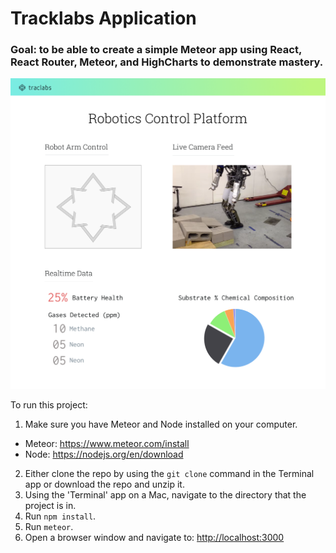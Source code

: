 # Tracklabs Application
### Goal: to be able to create a simple Meteor app using React, React Router, Meteor, and HighCharts to demonstrate mastery.

![Tracklabs Mockup](/public/assets/images/traclabs_mock@1x.png?raw=true "Tracklabs Mockup")

To run this project:

1. Make sure you have Meteor and Node installed on your computer.
  * Meteor: https://www.meteor.com/install
  * Node: https://nodejs.org/en/download
2. Either clone the repo by using the `git clone` command in the Terminal app or download the repo and unzip it.
3. Using the 'Terminal' app on a Mac, navigate to the directory that the project is in.
4. Run `npm install`.
5. Run `meteor`.
6. Open a browser window and navigate to: [http://localhost:3000](http://localhost:3000)
